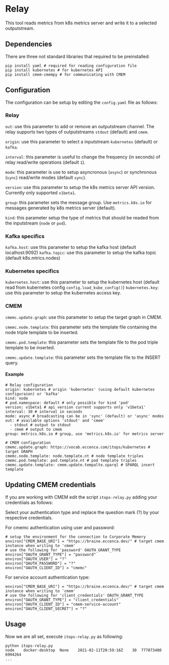 # Relay
This tool reads metrics from k8s metrics server and write it to a selected outputstream.

## Dependencies
There are three not standard libraries that required to be preinstalled:
```
pip install yaml # required for reading configuration file
pip install kubernetes # for kubernetes API
pip install cmem-cmempy # for communicating with CMEM
```

## Configuration

The configuration can be setup by editing the `config.yaml` file as follows:

### Relay

`out`: use this parameter to add or remove an outputstream channel.
The relay supports two types of outputstreams `stdout` (default) and `cmem`.

`origin`: use this parameter to select a inputstream `kubernetes` (default) or `kafka`.

`interval`: this parameter is useful to change the frequency (in seconds) of relay read/write operations (default `1`).

`mode`: this parameter is use to setup asyncronous (`async`) or synchronous (`sync`) read/write modes (default `sync`).

`version`: use this parameter to setup the k8s metrics server API version. Currently only supported `v1beta1`.

`group`: this parameter sets the message group. Use `metrics.k8s.io` for messages generated by k8s metrics server (default).

`kind`: this parameter setup the type of metrics that should be readed from the inputstream (`node` or `pod`).

### Kafka specifics

`kafka.host`: use this parameter to setup the kafka host (default localhost:9092)
`kafka.topic`: use this parameter to setup the kafka topic (default k8s.mtrics.nodes)

### Kubernetes specifics

`kubernetes.host`: use this parameter to setup the kubernetes host (default read from kubernetes config `config.load_kube_config()`)
`kubernetes.key`: use this parameter to setup the kubernetes access key.

### CMEM

`cmemc.update.graph`: use this parameter to setup the target graph in CMEM.

`cmemc.node.template`: this parameter sets the template file containing the node triple template to be inserted.

`cmemc.pod.template`: this parameter sets the template file to the pod triple template to be inserted.

`cmemc.update.template`: this parameter sets the template file to the INSERT query.


#### Example

```
# Relay configuration
origin: kubernetes # origin 'kubernetes' (using default kubernetes configuraion) or 'kafka'
kind: node
# pod.namespace: default # only possible for kind 'pod'
version: v1beta1 # api version current supports only 'v1beta1'
interval: 30 # interval in seconds
mode: async # broadcasting can be in 'sync' (default) or 'async' modes
out: # available options 'stdout' and 'cmem'
  - stdout # output to stdout
  - cmem # output to cmem
group: metrics.k8s.io # group, use 'metrics.k8s.io' for metrics server

# CMEM configuration
cmemc.update.graph: https://vocab.eccenca.com/itops/kubernetes # target GRAPH
cmemc.node.template: node.template.nt # node template triples
cmemc.pod.template: pod.template.nt # pod template triples
cmemc.update.template: cmem.update.tempalte.sparql # SPARQL insert template
```

## Updating CMEM credentials
If you are working with CMEM edit the script `itops-relay.py` adding your credentiials as follows:

Select your authentication type and replace the question mark (?) by your respective credentials.

For cmemc authentication using user and password:
```
# setup the environment for the connection to Corporate Memory
environ["CMEM_BASE_URI"] = "https://braine.eccenca.dev/" # target cmem instance when writing to 'cmem'
# use the following for 'password' OAUTH_GRANT_TYPE
environ["OAUTH_GRANT_TYPE"] = "password"
environ["OAUTH_USER"] = "?"
environ["OAUTH_PASSWORD"] = "?"
environ["OAUTH_CLIENT_ID"] = "cmemc"
```

For service account authentication type:
```
environ["CMEM_BASE_URI"] = "https://braine.eccenca.dev/" # target cmem instance when writing to 'cmem'
# use the following for 'client_credentials' OAUTH_GRANT_TYPE
environ["OAUTH_GRANT_TYPE"] = "client_credentials"
environ["OAUTH_CLIENT_ID"] = "cmem-service-account"
environ["OAUTH_CLIENT_SECRET"] = "?"
```

## Usage 
Now we are all set, execute `itops-relay.py` as following:
```
python itops-relay.py
node	docker-desktop	None	2021-02-11T20:59:16Z	30	777873480	6994264
...
```

